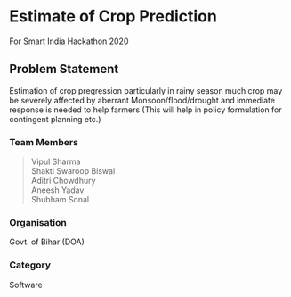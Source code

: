 # Estimate of Crop Prediction

For Smart India Hackathon 2020


## Problem Statement

Estimation of crop pregression particularly in rainy season much crop may be severely affected by aberrant Monsoon/flood/drought and immediate response is needed to help farmers (This will help in policy formulation for contingent planning etc.)

### Team Members

> Vipul Sharma\
> Shakti Swaroop Biswal\
> Aditri Chowdhury\
> Aneesh Yadav\
> Shubham Sonal

### Organisation

Govt. of Bihar (DOA)

### Category

Software
